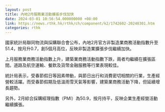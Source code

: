 ```yaml
---
layout: post
title: 內地2月服務業活動擴張步伐加快
date: 2024-03-01 10:56:54.000000000 +08:00
link: https://news.rthk.hk/rthk/ch/component/k2/1742602-20240301.htm
categories: rthk
---
```


國家統計局聯同物流與採購聯合會公布，內地2月官方非製造業商務活動指數升至51.4，按月升0.7，創5個月高位，反映非製造業擴張步伐繼續加快。

上月服務業商務活動指數上升，建築業商務活動指數下跌，兩者均繼續在擴張區間。道路及航空運輸、餐飲及貨幣金融服務等行業表現較佳。

統計局表示，受春節假日等因素帶動，與節日出行和消費密切相關的行業，生產經營較活躍。而受春節假期及低溫雨雪天氣等影響，建築業商務活動下降，但延續增長趨勢。

另外，2月綜合採購經理指數（PMI）為50.9，按月持平，反映企業生產經營活動繼續擴張。
